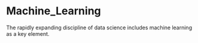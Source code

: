 # Machine_Learning
The rapidly expanding discipline of data science includes machine learning as a key element.
